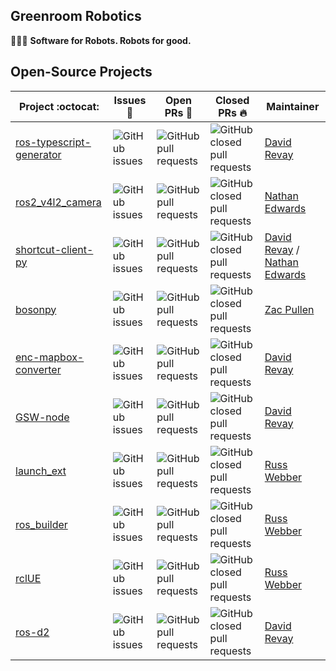 Greenroom Robotics
--- 
🧑‍💻🤖 **Software for Robots. Robots for good.**

## Open-Source Projects
| Project :octocat:                                                                          | Issues :bug:                                                                                                                | Open PRs :bell:                                                                                                                               | Closed PRs :fire:                                                                                                                                         | Maintainer                                                                                  |
| ------------------------------------------------------------------------------------------ | --------------------------------------------------------------------------------------------------------------------------- | --------------------------------------------------------------------------------------------------------------------------------------------- | --------------------------------------------------------------------------------------------------------------------------------------------------------- | ------------------------------------------------------------------------------------------- |
| [ros-typescript-generator](https://github.com/Greenroom-Robotics/ros-typescript-generator) | ![GitHub issues](https://img.shields.io/github/issues/Greenroom-Robotics/ros-typescript-generator?label=Issues&logo=github) | ![GitHub pull requests](https://img.shields.io/github/issues-pr-raw/Greenroom-Robotics/ros-typescript-generator?label=Open%20PRs&logo=github) | ![GitHub closed pull requests](https://img.shields.io/github/issues-pr-closed/Greenroom-Robotics/ros-typescript-generator?label=Closed%20PRs&logo=github) | [David Revay](https://github.com/MrBlenny)                                                  |
| [ros2_v4l2_camera](https://github.com/Greenroom-Robotics/ros2_v4l2_camera)                 | ![GitHub issues](https://img.shields.io/github/issues/Greenroom-Robotics/ros2_v4l2_camera?label=Issues&logo=github)         | ![GitHub pull requests](https://img.shields.io/github/issues-pr-raw/Greenroom-Robotics/ros2_v4l2_camera?label=Open%20PRs&logo=github)         | ![GitHub closed pull requests](https://img.shields.io/github/issues-pr-closed/Greenroom-Robotics/ros2_v4l2_camera?label=Closed%20PRs&logo=github)         | [Nathan Edwards](https://github.com/natrad100)                                              |
| [shortcut-client-py](https://github.com/Greenroom-Robotics/shortcut-client-py)             | ![GitHub issues](https://img.shields.io/github/issues/Greenroom-Robotics/shortcut-client-py?label=Issues&logo=github)       | ![GitHub pull requests](https://img.shields.io/github/issues-pr-raw/Greenroom-Robotics/shortcut-client-py?label=Open%20PRs&logo=github)       | ![GitHub closed pull requests](https://img.shields.io/github/issues-pr-closed/Greenroom-Robotics/shortcut-client-py?label=Closed%20PRs&logo=github)       | [David Revay](https://github.com/MrBlenny) / [Nathan Edwards](https://github.com/natrad100) |
| [bosonpy](https://github.com/Greenroom-Robotics/bosonpy)                                   | ![GitHub issues](https://img.shields.io/github/issues/Greenroom-Robotics/bosonpy?label=Issues&logo=github)                  | ![GitHub pull requests](https://img.shields.io/github/issues-pr-raw/Greenroom-Robotics/bosonpy?label=Open%20PRs&logo=github)                  | ![GitHub closed pull requests](https://img.shields.io/github/issues-pr-closed/Greenroom-Robotics/bosonpy?label=Closed%20PRs&logo=github)                  | [Zac Pullen]()                                                                              |
| [enc-mapbox-converter](https://github.com/Greenroom-Robotics/enc-mapbox-converter)         | ![GitHub issues](https://img.shields.io/github/issues/Greenroom-Robotics/enc-mapbox-converter?label=Issues&logo=github)     | ![GitHub pull requests](https://img.shields.io/github/issues-pr-raw/Greenroom-Robotics/enc-mapbox-converter?label=Open%20PRs&logo=github)     | ![GitHub closed pull requests](https://img.shields.io/github/issues-pr-closed/Greenroom-Robotics/enc-mapbox-converter?label=Closed%20PRs&logo=github)     | [David Revay](https://github.com/MrBlenny)                                                  |
| [GSW-node](https://github.com/Greenroom-Robotics/GSW-node)                                 | ![GitHub issues](https://img.shields.io/github/issues/Greenroom-Robotics/GSW-node?label=Issues&logo=github)                 | ![GitHub pull requests](https://img.shields.io/github/issues-pr-raw/Greenroom-Robotics/GSW-node?label=Open%20PRs&logo=github)                 | ![GitHub closed pull requests](https://img.shields.io/github/issues-pr-closed/Greenroom-Robotics/GSW-node?label=Closed%20PRs&logo=github)                 | [David Revay](https://github.com/MrBlenny)                                                  |
| [launch_ext](https://github.com/Greenroom-Robotics/launch_ext)                                 | ![GitHub issues](https://img.shields.io/github/issues/Greenroom-Robotics/launch_ext?label=Issues&logo=github)                 | ![GitHub pull requests](https://img.shields.io/github/issues-pr-raw/Greenroom-Robotics/launch_ext?label=Open%20PRs&logo=github)                 | ![GitHub closed pull requests](https://img.shields.io/github/issues-pr-closed/Greenroom-Robotics/launch_ext?label=Closed%20PRs&logo=github)                 | [Russ Webber](https://github.com/russkel)                                                  |
| [ros_builder](https://github.com/Greenroom-Robotics/ros_builder)                                 | ![GitHub issues](https://img.shields.io/github/issues/Greenroom-Robotics/ros_builder?label=Issues&logo=github)                 | ![GitHub pull requests](https://img.shields.io/github/issues-pr-raw/Greenroom-Robotics/ros_builder?label=Open%20PRs&logo=github)                 | ![GitHub closed pull requests](https://img.shields.io/github/issues-pr-closed/Greenroom-Robotics/ros_builder?label=Closed%20PRs&logo=github)                 | [Russ Webber](https://github.com/russkel)                                                  |
| [rclUE](https://github.com/Greenroom-Robotics/rclUE)                                 | ![GitHub issues](https://img.shields.io/github/issues/Greenroom-Robotics/rclUE?label=Issues&logo=github)                 | ![GitHub pull requests](https://img.shields.io/github/issues-pr-raw/Greenroom-Robotics/rclUE?label=Open%20PRs&logo=github)                 | ![GitHub closed pull requests](https://img.shields.io/github/issues-pr-closed/Greenroom-Robotics/rclUE?label=Closed%20PRs&logo=github)                 | [Russ Webber](https://github.com/russkel)                                                  |
| [ros-d2](https://github.com/Greenroom-Robotics/ros-d2)                                 | ![GitHub issues](https://img.shields.io/github/issues/Greenroom-Robotics/ros-d2?label=Issues&logo=github)                 | ![GitHub pull requests](https://img.shields.io/github/issues-pr-raw/Greenroom-Robotics/ros-d2?label=Open%20PRs&logo=github)                 | ![GitHub closed pull requests](https://img.shields.io/github/issues-pr-closed/Greenroom-Robotics/ros-d2?label=Closed%20PRs&logo=github)                 | [David Revay](https://github.com/MrBlenny)                                                  |
